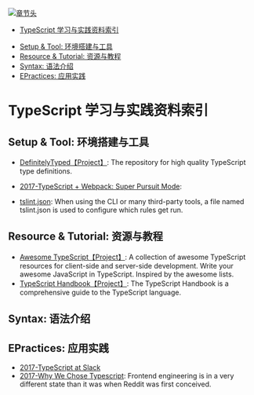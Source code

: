 [![章节头](https://parg.co/UGo)](https://parg.co/b4z) 
 - [TypeScript 学习与实践资料索引](#typescript-%E5%AD%A6%E4%B9%A0%E4%B8%8E%E5%AE%9E%E8%B7%B5%E8%B5%84%E6%96%99%E7%B4%A2%E5%BC%95)
  * [Setup & Tool: 环境搭建与工具](#setup--tool-%E7%8E%AF%E5%A2%83%E6%90%AD%E5%BB%BA%E4%B8%8E%E5%B7%A5%E5%85%B7)
  * [Resource & Tutorial: 资源与教程](#resource--tutorial-%E8%B5%84%E6%BA%90%E4%B8%8E%E6%95%99%E7%A8%8B)
  * [Syntax: 语法介绍](#syntax-%E8%AF%AD%E6%B3%95%E4%BB%8B%E7%BB%8D)
  * [EPractices: 应用实践](#epractices-%E5%BA%94%E7%94%A8%E5%AE%9E%E8%B7%B5) 


# TypeScript 学习与实践资料索引
## Setup & Tool: 环境搭建与工具

- [DefinitelyTyped【Project】](https://github.com/DefinitelyTyped/DefinitelyTyped): The repository for high quality TypeScript type definitions.

- [2017-TypeScript + Webpack: Super Pursuit Mode](https://medium.com/webpack/typescript-webpack-super-pursuit-mode-83cc568dea79): 
- [tslint.json](https://palantir.github.io/tslint/usage/tslint-json/): When using the CLI or many third-party tools, a file named tslint.json is used to configure which rules get run.
## Resource & Tutorial: 资源与教程

- [Awesome TypeScript【Project】](https://github.com/dzharii/awesome-typescript): A collection of awesome TypeScript resources for client-side and server-side development. Write your awesome JavaScript in TypeScript. Inspired by the awesome lists.
- [TypeScript Handbook【Project】](https://github.com/Microsoft/TypeScript-Handbook): The TypeScript Handbook is a comprehensive guide to the TypeScript language.

## Syntax: 语法介绍
## EPractices: 应用实践

- [2017-TypeScript at Slack](https://slack.engineering/typescript-at-slack-a81307fa288d)
- [2017-Why We Chose Typescript](https://redditblog.com/2017/06/30/why-we-chose-typescript/): Frontend engineering is in a very different state than it was when Reddit was first conceived.

